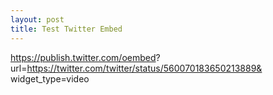 ```yaml
---
layout: post
title: Test Twitter Embed
---
```


https://publish.twitter.com/oembed?
url=https://twitter.com/twitter/status/560070183650213889&
widget_type=video
